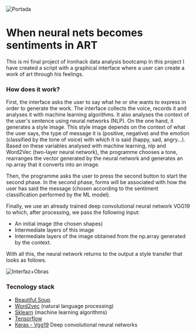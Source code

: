 ![Portada](https://github.com/agalvezcorell/When-neural-nets-becomes-sentiments-in-ART/blob/master/readme/portada.jpg)

# When neural nets becomes sentiments in ART

This is mi final project of Ironhack data analysis bootcamp
In this project I have created a script with a graphical interface where a user can create a work of art through his feelings.


### How does it work?

First, the interface asks the user to say what he or she wants to express in order to generate the work. The interface collects the voice, records it and analyses it with machine learning algorithms.
It also analyses the context of the user's sentence using neural networks (NLP).
On the one hand, it generates a style image.
This style image depends on the context of what the user says, the type of message it is (positive, negative) and the emotion (classified by the tone of voice) with which it is said (happy, sad, angry...).
Based on these variables analysed with machine learning, nlp and Word2Vec (two-layer neural network), the programme chooses a tone, rearranges the vector generated by the neural network and generates an np.array that it converts into an image.


Then, the programme asks the user to press the second button to start the second phase.
In the second phase, forms will be associated with how the user has said the message (chosen according to the sentiment classification performed by the ML model).

Finally, we use an already trained deep convolutional neural network VGG19 to which, after processing, we pass the following input:

- An initial image (the chosen shapes)
- Intermediate layers of this image 
- Intermediate layers of the image obtained from the np.array generated by the context.

With all this, the neural network returns to the output a style transfer that looks as follows.

![Interfaz+Obras](https://github.com/agalvezcorell/When-neural-nets-becomes-sentiments-in-ART/blob/master/readme/parareadme.jpg)

### Tecnology stack

- [Beautiful Soup](https://www.crummy.com/software/BeautifulSoup/bs4/doc/)
- [Word2vec](https://radimrehurek.com/gensim/models/word2vec.html) (natural language processing)
- [Sklearn](https://scikit-learn.org/stable/) (machine learning algorithms)
- [Tensorflow](https://www.tensorflow.org/api_docs)
- [Keras - Vgg19](https://keras.io/api/applications/vgg/) Deep convolutional neural networks